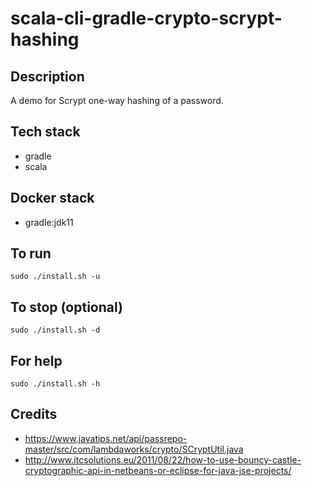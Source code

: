 # scala-cli-gradle-crypto-scrypt-hashing

## Description
A demo for Scrypt one-way hashing of
a password.

## Tech stack
- gradle
- scala

## Docker stack
- gradle:jdk11

## To run
`sudo ./install.sh -u`

## To stop (optional)
`sudo ./install.sh -d`

## For help
`sudo ./install.sh -h`

## Credits
- https://www.javatips.net/api/passrepo-master/src/com/lambdaworks/crypto/SCryptUtil.java
- http://www.itcsolutions.eu/2011/08/22/how-to-use-bouncy-castle-cryptographic-api-in-netbeans-or-eclipse-for-java-jse-projects/
